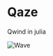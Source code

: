 # Qaze
Qwind in julia

![Wave](https://cdn.pixabay.com/photo/2016/03/09/20/32/image-1247354_960_720.jpg)

